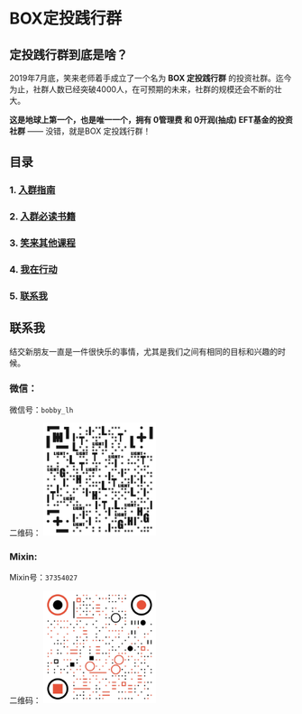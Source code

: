 # BOX定投践行群

## 定投践行群到底是啥？
2019年7月底，笑来老师着手成立了一个名为 **BOX 定投践行群** 的投资社群。迄今为止，社群人数已经突破4000人，在可预期的未来，社群的规模还会不断的壮大。

**这是地球上第一个，也是唯一一个，拥有 0管理费 和 0开润(抽成) EFT基金的投资社群** —— 没错，就是BOX 定投践行群！

## 目录

### 1. [入群指南](https://github.com/BobbyLH/Guide-for-BOX-Regular-Investment-Group/tree/master/%E5%85%A5%E7%BE%A4%E6%8C%87%E5%8D%97)

### 2. [入群必读书籍](https://github.com/BobbyLH/Guide-for-BOX-Regular-Investment-Group/tree/master/%E7%AC%91%E6%9D%A5%E5%BF%85%E8%AF%BB%E4%B9%A6%E7%B1%8D)

### 3. [笑来其他课程](https://github.com/BobbyLH/Guide-for-BOX-Regular-Investment-Group/tree/master/%E7%AC%91%E6%9D%A5%E5%85%B6%E4%BB%96%E8%AF%BE%E7%A8%8B)

### 4. [我在行动](https://github.com/BobbyLH/Guide-for-BOX-Regular-Investment-Group/tree/master/%E6%88%91%E5%9C%A8%E8%A1%8C%E5%8A%A8)

### 5. [联系我](https://github.com/BobbyLH/Guide-for-BOX-Regular-Investment-Group/tree/master/%E8%81%94%E7%B3%BB%E6%88%91)

## 联系我
结交新朋友一直是一件很快乐的事情，尤其是我们之间有相同的目标和兴趣的时候。

### 微信：
微信号：`bobby_lh`

二维码：
 <img src='./assets/qrcode_wx.jpeg' alt='微信二维码' width='200'/>

### Mixin:
Mixin号：`37354027`

二维码：
 <img src='./assets/qrcode_mixin.jpeg' alt='Mixin二维码' width='200'/>